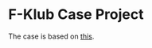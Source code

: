 # F-Klub Case Project

The case is based on [this](https://docs.google.com/document/d/1XnfgLxeUi0umS9v05gplG7wA0-AefuFrgwt-9OoKzvU/edit).